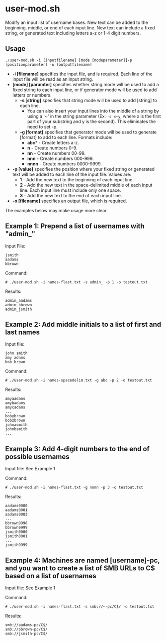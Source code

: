 # user-mod.sh
Modify an input list of username bases. New text can be added to the beginning, middle, or end of each input line. New text can include a fixed string, or generated text including letters a-z or 1-4 digit numbers. 

## Usage
```
./user-mod.sh -i [inputfilename] [mode [modeparameter]]-p [positionparameter] -o [outputfilename]
```

* **-i [filename]** specifies the input file, and is required. Each line of the input file will be read as an input string.
* **[mode] [paramter]** specifies whether string mode will be used to add a fixed string to each input line, or if generator mode will be used to add letters or numbers.
  - **-s [string]** specifies that string mode will be used to add [string] to each line.
    - You can also insert your input lines into the middle of a string by using a '~' in the string parameter (Ex: `-s x~y`, where x is the first part of your substring and y is the second). This eliminates the need to set -p.
  - **-g [format]** specifies that generator mode will be used to generate [format] to add to each line. Formats include:
    - **abc*** - Create letters a-z.
    - **n** - Create numbers 0-9.
    - **nn** - Create numbers 00-99.
    - **nnn** - Create numbers 000-999.
    - **nnnn** - Create numbers 0000-9999.
* **-p [value]** specifies the position where your fixed string or generated text will be added to each line of the input file. Values are:
  - **1** - Add the new text to the beginning of each input line.
  - **2** - Add the new text in the space-delimited middle of each input line. Each input line must include only one space.
  - **3** - Add the new text to the end of each input line.
* **-o [filename]** specifies an output file, which is required.

The examples below may make usage more clear.

## Example 1: Prepend a list of usernames with "admin_"
Input File:
```
jsmith
aadams
bbrown
```
Command:
```
# ./user-mod.sh -i names-flast.txt -s admin_ -p 1 -o testout.txt
```
Results:
```
admin_aadams
admin_bbrown
admin_jsmith
```
## Example 2: Add middle initials to a list of first and last names
Input file:
```
john smith
amy adams
bob brown
```
Command:
```
# ./user-mod.sh -i names-spacedelim.txt -g abc -p 2 -o testout.txt
```
Results:
```
amyaadams
amybadams
amycadams
...
bobybrown
bobzbrown
johnasmith
johnbsmith
...
```
## Example 3: Add 4-digit numbers to the end of possible usernames
Input file: See Example 1

Command:
```
# ./user-mod.sh -i names-flast.txt -g nnnn -p 3 -o testout.txt
```
Results:
```
aadams0000
aadams0001
aadams0003
...
bbrown9998
bbrown9999
jsmith0000
jsmith0001
...
jsmith9999
```
## Example 4: Machines are named [username]-pc, and you want to create a list of SMB URLs to C$ based on a list of usernames
Input file: See Example 1

Command:
```
# ./user-mod.sh -i names-flast.txt -s smb://~-pc/C$/ -o testout.txt
```
Results:
```
smb://aadams-pc/C$/
smb://bbrown-pc/C$/
smb://jsmith-pc/C$/
```
